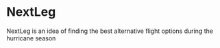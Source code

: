 # NextLeg
NextLeg is an idea of finding the best alternative flight options during the hurricane season

